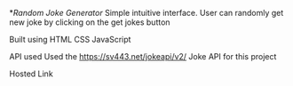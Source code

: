 **Random Joke Generator*
Simple intuitive interface. User can randomly get new joke by clicking on the get jokes button

Built using 
HTML
CSS
JavaScript

API used
Used the https://sv443.net/jokeapi/v2/ Joke API for this project

Hosted Link
